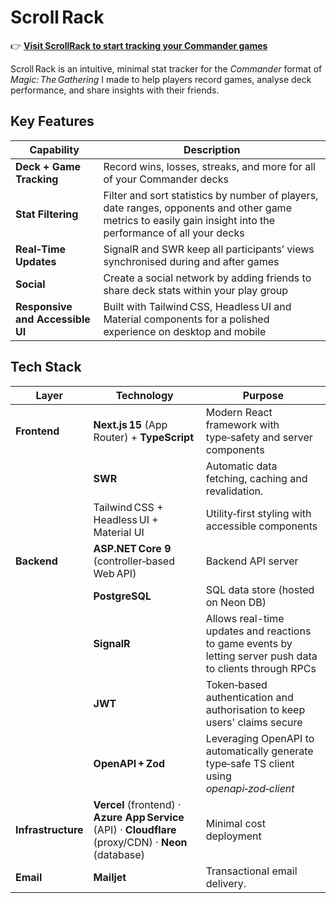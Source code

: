 # Scroll Rack

👉 **[Visit ScrollRack to start tracking your Commander games](https://scrollrack.win/login)**

Scroll Rack is an intuitive, minimal stat tracker for the *Commander* format of *Magic: The Gathering* I made to help players record games, analyse deck performance, and share insights with their friends.

## Key Features
| Capability | Description |
|------------|-------------|
| **Deck + Game Tracking** | Record wins, losses, streaks, and more for all of your Commander decks |
| **Stat Filtering** | Filter and sort statistics by number of players, date ranges, opponents and other game metrics to easily gain insight into the performance of all your decks
| **Real‑Time Updates** | SignalR and SWR keep all participants’ views synchronised during and after games |
| **Social** | Create a social network by adding friends to share deck stats within your play group
| **Responsive and Accessible UI** | Built with Tailwind CSS, Headless UI and Material components for a polished experience on desktop and mobile |

## Tech Stack

| Layer | Technology | Purpose |
|-------|------------|---------|
| **Frontend** | **Next.js 15** (App Router) + **TypeScript** | Modern React framework with type‑safety and server components |
| | **SWR** | Automatic data fetching, caching and revalidation. |
| | Tailwind CSS + Headless UI + Material UI | Utility‑first styling with accessible components |
| **Backend** | **ASP.NET Core 9** (controller‑based Web API) | Backend API server |
| | **PostgreSQL** | SQL data store (hosted on Neon DB) |
| | **SignalR** | Allows real-time updates and reactions to game events by letting server push data to clients through RPCs |
| | **JWT** | Token‑based authentication and authorisation to keep users' claims secure |
| | **OpenAPI + Zod** | Leveraging OpenAPI to automatically generate type‑safe TS client using *openapi‑zod‑client* |
| **Infrastructure** | **Vercel** (frontend) · **Azure App Service** (API) · **Cloudflare** (proxy/CDN) · **Neon** (database) | Minimal cost deployment |
| **Email** | **Mailjet** | Transactional email delivery. |